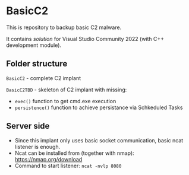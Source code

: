 # BasicC2
This is repository to backup basic C2 malware.

It contains *solution* for Visual Studio Community 2022 (with C++ development module).

## Folder structure
`BasicC2` - complete C2 implant

`BasicC2TBD` - skeleton of C2 implant with missing:
  - `exec()` function to get cmd.exe execution
  - `persistence()` function to achieve persistance via Schkeduled Tasks

## Server side
- Since this implant only uses basic socket communication, basic ncat listener is enough.
- Ncat can be installed from (together with nmap): https://nmap.org/download
- Command to start listener: `ncat -nvlp 8080`
